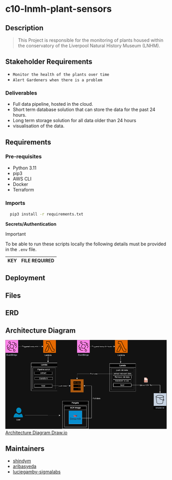 # c10-lnmh-plant-sensors
## Description
>This Project is responsible for the monitoring of plants housed within the conservatory of the Liverpool Natural History Museum (LNHM).

## Stakeholder Requirements
- `Monitor the health of the plants over time`
- `Alert Gardeners when there is a problem`

### Deliverables
- Full data pipeline, hosted in the cloud.
- Short term database solution that can store the data for the past 24 hours.
- Long term storage solution for all data older than 24 hours
- visualisation of the data.

## Requirements

### Pre-requisites
- Python 3.11
- pip3
- AWS CLI
- Docker
- Terraform
### Imports
 ```sh
   pip3 install -r requirements.txt
   ```

**Secrets/Authentication**
> [!IMPORTANT]  
> To be able to run these scripts locally the following details must be provided in the `.env` file.

| KEY |FILE REQUIRED|
| -------- | --------|

## Deployment

## Files

## ERD

## Architecture Diagram 
![Architecture diagram](plant-sensor.drawio.png)
[Architecture Diagram Draw.io](https://drive.google.com/file/d/1Nsyt_0f5EQxFlBw96zSqF63O9sbwYiOd/view?usp=sharing)

## Maintainers
* [shindym](https://github.com/shindym)
* [aribasyeda](https://github.com/aribasyeda)
* [luciegamby-sigmalabs](https://github.com/luciegamby-sigmalabs)

